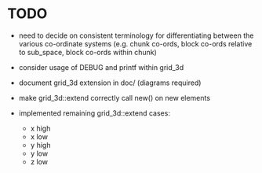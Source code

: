 # TODO

* need to decide on consistent terminology for differentiating between the various co-ordinate systems (e.g. chunk co-ords, block co-ords relative to sub_space, block co-ords within chunk)
* consider usage of DEBUG and printf within grid_3d
* document grid_3d extension in doc/ (diagrams required)
* make grid_3d::extend correctly call new() on new elements
* implemented remaining grid_3d::extend cases:

    * x high
    * x low
    * y high
    * y low
    * z low




